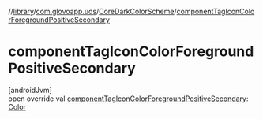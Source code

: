 //[library](../../../index.md)/[com.glovoapp.uds](../index.md)/[CoreDarkColorScheme](index.md)/[componentTagIconColorForegroundPositiveSecondary](component-tag-icon-color-foreground-positive-secondary.md)

# componentTagIconColorForegroundPositiveSecondary

[androidJvm]\
open override val [componentTagIconColorForegroundPositiveSecondary](component-tag-icon-color-foreground-positive-secondary.md): [Color](https://developer.android.com/reference/kotlin/androidx/compose/ui/graphics/Color.html)
